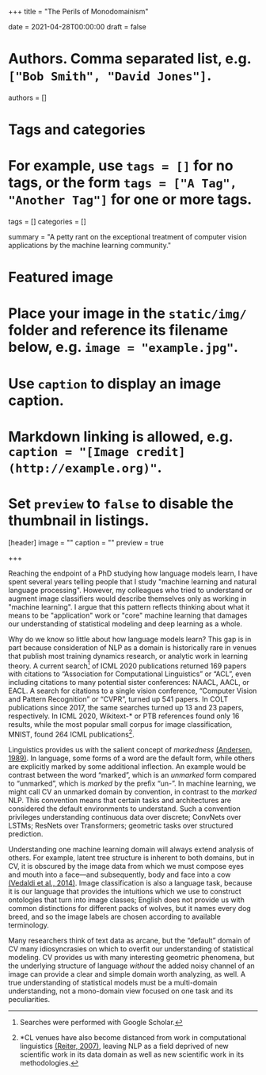 +++
title = "The Perils of Monodomainism"

date = 2021-04-28T00:00:00
draft = false

# Authors. Comma separated list, e.g. `["Bob Smith", "David Jones"]`.
authors = []

# Tags and categories
# For example, use `tags = []` for no tags, or the form `tags = ["A Tag", "Another Tag"]` for one or more tags.
tags = []
categories = []

summary = "A petty rant on the exceptional treatment of computer vision applications by the machine learning community."

# Featured image
# Place your image in the `static/img/` folder and reference its filename below, e.g. `image = "example.jpg"`.
# Use `caption` to display an image caption.
#   Markdown linking is allowed, e.g. `caption = "[Image credit](http://example.org)"`.
# Set `preview` to `false` to disable the thumbnail in listings.
[header]
image = ""
caption = ""
preview = true

+++

Reaching the endpoint of a PhD studying how language models learn, I have spent several years telling people that I study "machine learning and natural language processing". However, my colleagues who tried to understand or augment image classifiers would describe themselves only as working in "machine learning". I argue that this pattern reflects thinking about what it means to be "application" work or "core" machine learning that damages our understanding of statistical modeling and deep learning as a whole.

Why do we know so little about how language models learn? This gap is in part because consideration of NLP as a domain is historically rare in venues that publish most training dynamics research, or analytic work in learning theory. A current search[^1] of ICML 2020 publications returned 169 papers with citations to “Association for Computational Linguistics” or “ACL”, even including citations to many potential sister conferences: NAACL, AACL, or EACL. A search for citations to a single vision conference, “Computer Vision and Pattern Recognition” or “CVPR”, turned up 541 papers. In COLT publications since 2017, the same searches turned up 13 and 23 papers, respectively. In ICML 2020, Wikitext-* or PTB references found only 16 results, while the most popular small corpus for image classification, MNIST, found 264 ICML publications[^2].

Linguistics provides us with the salient concept of *markedness* [(Andersen, 1989)](https://www.degruyter.com/document/doi/10.1515/9783110862010.11/html). In language, some forms of a word are the default form, while others are explicitly marked by some additional inflection. An example would be contrast between the word “marked”, which is an *unmarked* form compared to “unmarked”, which is *marked* by the prefix “un-”. In machine learning, we might call CV an unmarked domain by convention, in contrast to the *marked* NLP. This convention means that certain tasks and architectures are considered the default environments to understand. Such a convention privileges understanding continuous data over discrete; ConvNets over LSTMs; ResNets over Transformers; geometric tasks over structured prediction.

Understanding one machine learning domain will always extend analysis of others. For example, latent tree structure is inherent to both domains, but in CV, it is obscured by the image data from which we must compose eyes and mouth into a face—and subsequently, body and face into a cow [(Vedaldi et al., 2014)](https://ieeexplore.ieee.org/document/6909858). Image classification is also a language task, because it is our language that provides the intuitions which we use to construct ontologies that turn into image classes; English does not provide us with common distinctions for different packs of wolves, but it names every dog breed, and so the image labels are chosen according to available terminology.

Many researchers think of text data as arcane, but the “default” domain of CV many idiosyncrasies on which to overfit our understanding of statistical modeling. CV provides us with many interesting geometric phenomena, but the underlying structure of language *without* the added noisy channel of an image can provide a clear and simple domain worth analyzing, as well. A true understanding of statistical models must be a multi-domain understanding, not a mono-domain view focused on one task and its peculiarities.

[^1]: Searches were performed with Google Scholar.
[^2]: *CL venues have also become distanced from work in computational linguistics [(Reiter, 2007)](https://www.aclweb.org/anthology/J07-2013.pdf), leaving NLP as a field deprived of new scientific work in its data domain as well as new scientific work in its methodologies.
